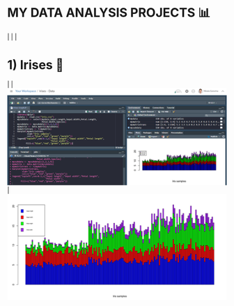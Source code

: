 MY DATA ANALYSIS PROJECTS 📊
============================
|
|
|
# 1) Irises 🌸
|
|
![Image 1](https://github.com/cerovina/Irises-Graph/blob/main/IrisScreenshot.png?raw=true)
|
![Image2](https://github.com/cerovina/Irises-Graph/blob/main/IrisesGraph.png?raw=true)
